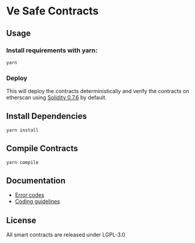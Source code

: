 Ve Safe Contracts
=====================

Usage
-----
### Install requirements with yarn:

```bash
yarn
```

### Deploy

This will deploy the contracts deterministically and verify the contracts on etherscan using [Solidity 0.7.6](https://github.com/ethereum/solidity/releases/tag/v0.7.6) by default.


## Install Dependencies

`yarn install`

## Compile Contracts

`yarn compile`


Documentation
-------------
- [Error codes](docs/error_codes.md)
- [Coding guidelines](docs/guidelines.md)


License
-------
All smart contracts are released under LGPL-3.0
